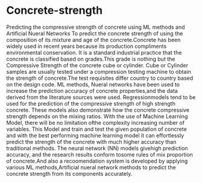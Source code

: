 # Concrete-strength
Predicting the compressive strength of concrete using ML methods and  Artificial Nueral Networks
To  predict the concrete strength of using the  composition of its mixture and age of the concrete.Concrete has been widely used in recent years because its production compliments environmental conservation. It is a standard industrial practice that the concrete is classified based on grades.This grade is nothing but the  Compressive Strength  of the concrete cube or cylinder. Cube or Cylinder samples  are usually tested under a compression testing machine to obtain the strength of concrete.The test requisites differ country to country based on the design code. ML methods, Nueral networks have been used to increase the  prediction accuracy of concrete properties,and the data derived from the literature sources were used. Regressionmodels tend to be used for the prediction of the compressive strength of high strength concrete. These models also demonstrate how the concrete compressive strength depends on the mixing ratios. With the use of  Machine Learning Model, there will be no limitation ofthe complexity increasing number of variables. This Model and train and test the given population of concrete and with the best performing machine learning model it can effortlessly predict the strength of the concrete with much higher  accuracy than traditional methods. The neural network (NN) models givehigh prediction accuracy, and the research results conform tosome rules of mix proportion of concrete.And also   a recoomendation system is developed by applying various ML methods,Artificial nueral network methods to predict the concrete strength from its components accurately.
